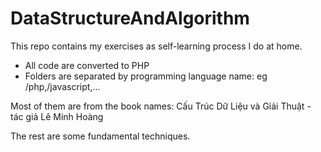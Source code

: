 # DataStructureAndAlgorithm

This repo contains my exercises as self-learning process I do at home.
  - All code are converted to PHP
  - Folders are separated by programming language name: eg /php,/javascript,...

Most of them are from the book names: Cấu Trúc Dữ Liệu và Giải Thuật - tác giả Lê Minh Hoàng

The rest are some fundamental techniques.
